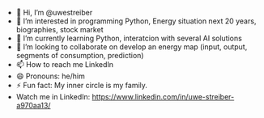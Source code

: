 - 👋 Hi, I’m @uwestreiber
- 👀 I’m interested in programming Python, Energy situation next 20 years, biographies, stock market
- 🌱 I’m currently learning Python, interatcion with several AI solutions
- 💞️ I’m looking to collaborate on develop an energy map (input, output, segments of consumption, prediction)
- 📫 How to reach me LinkedIn
- 😄 Pronouns: he/him
- ⚡ Fun fact: My inner circle is my family.
- Watch me in LinkedIn: https://www.linkedin.com/in/uwe-streiber-a970aa13/

<!---
uwestreiber/uwestreiber is a ✨ special ✨ repository because its `README.md` (this file) appears on your GitHub profile.
You can click the Preview link to take a look at your changes.
--->
